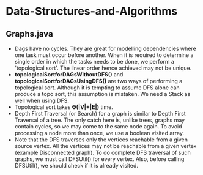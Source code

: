 # Data-Structures-and-Algorithms
## Graphs.java
* Dags have no cycles. They are great for modelling dependencies where one task must occur before another. When it is required to determine a single order in which the tasks needs to be done, we perform a 'topological sort'. The linear order hence achieved may not be unique.
* **topologicalSortforDAGsWithoutDFS()** and **topologicalSortforDAGsUsingDFS()** are two ways of performing a topological sort. Although it is tempting to assume DFS alone can produce a topo sort, this assumption is mistaken. We need a Stack as well when using DFS.
* Topological sort takes **Θ(|V|+|E|)** time.
* Depth First Traversal (or Search) for a graph is similar to Depth First Traversal of a tree. The only catch here is, unlike trees, graphs may contain cycles, so we may come to the same node again. To avoid processing a node more than once, we use a boolean visited array. 
* Note that the DFS traverses only the vertices reachable from a given source vertex. All the vertices may not be reachable from a given vertex (example Disconnected graph). To do complete DFS traversal of such graphs, we must call DFSUtil() for every vertex. Also, before calling DFSUtil(), we should check if it is already visited.
